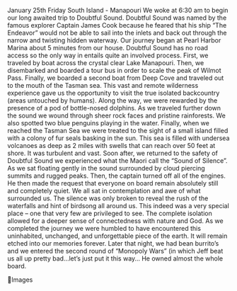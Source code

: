 January 25th Friday
South Island - Manapouri
We woke at 6:30 am to begin our long awaited trip to Doubtful Sound. Doubtful Sound was
named by the famous explorer Captain James Cook because he feared that his ship “The
Endeavor” would not be able to sail into the inlets and back out through the narrow and
twisting hidden waterway.
Our journey began at Pearl Harbor Marina about 5 minutes from our house. Doubtful Sound
has no road access so the only way in entails quite an involved process. First, we traveled by
boat across the crystal clear Lake Manapouri. Then, we disembarked and boarded a tour bus
in order to scale the peak of Wilmot Pass. Finally, we boarded a second boat from Deep Cove
and traveled out to the mouth of the Tasman sea.
This vast and remote wilderness experience gave us the opportunity to visit the true isolated
backcountry (areas untouched by humans). Along the way, we were rewarded by the
presence of a pod of bottle-nosed dolphins. As we traveled further down the sound we wound
through sheer rock faces and pristine rainforests. We also spotted two blue penguins playing
in the water. Finally, when we reached the Tasman Sea we were treated to the sight of a small
island filled with a colony of fur seals basking in the sun. This sea is filled with undersea
volcanoes as deep as 2 miles with swells that can reach over 50 feet at shore. It was turbulent
and vast.
Soon after, we returned to the safety of Doubtful Sound we experienced what the Maori call
the “Sound of Silence”. As we sat floating gently in the sound surrounded by cloud piercing
summits and rugged peaks. Then, the captain turned off all of the engines. He then made the
request that everyone on board remain absolutely still and completely quiet. We all sat in
contemplation and awe of what surrounded us. The silence was only broken to reveal the rush
of the waterfalls and hint of birdsong all around us. This indeed was a very special place – one
that very few are privileged to see. The complete isolation allowed for a deeper sense of
connectedness with nature and God. As we completed the journey we were humbled to
have encountered this uninhabited, unchanged, and unforgettable piece of the earth. It will
remain etched into our memories forever.
Later that night, we had bean burrito’s and we entered the second round of “Monopoly Wars”
(in which Jeff beat us all up pretty bad…let’s just put it this way… He owned almost the whole
board.

Images

